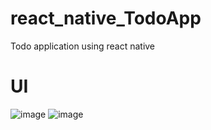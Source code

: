 # react_native_TodoApp
Todo application using react native

# UI
![image](https://github.com/Abishani/react_native_TodoApp/assets/66344633/f88bbf89-39c6-4273-9b95-03253bca46c6) ![image](https://github.com/Abishani/react_native_TodoApp/assets/66344633/68f5404b-f89c-4263-a220-32b31ccb8fc8)

